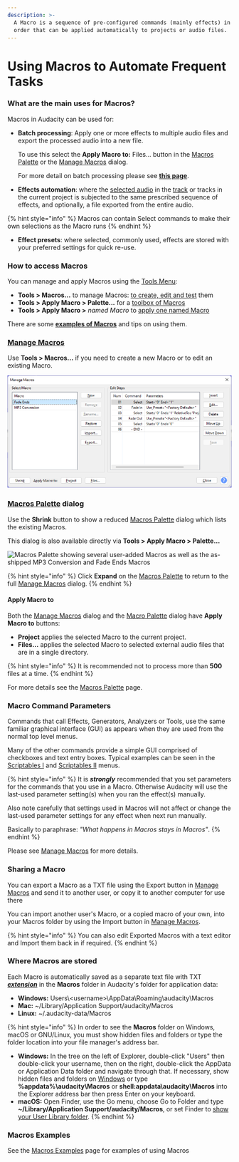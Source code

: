 ```yaml
---
description: >-
  A Macro is a sequence of pre-configured commands (mainly effects) in a set
  order that can be applied automatically to projects or audio files.
---
```


# Using Macros to Automate Frequent Tasks

### What are the main uses for Macros?

&#x20;Macros in Audacity can be used for:

*   **Batch processing**: Apply one or more effects to multiple audio files and export the processed audio into a new file.

    To use this select the **Apply Macro to:** Files... button in the [Macros Palette](macros-palette.md) or the [Manage Macros](manage-macros.md) dialog.

    For more detail on batch processing please see [**this page**](macros-palette.md#files...).
* **Effects automation**: where the [selected audio](https://manual.audacityteam.org/man/audacity\_selection.html) in the [track](https://manual.audacityteam.org/man/audio\_tracks.html) or tracks in the current project is subjected to the same prescribed sequence of effects, and optionally, a file exported from the entire audio.

{% hint style="info" %}
Macros can contain Select commands to make their own selections as the Macro runs
{% endhint %}

* **Effect presets**: where selected, commonly used, effects are stored with your preferred settings for quick re-use.

### How to access Macros

You can manage and apply Macros using the [Tools Menu](https://manual.audacityteam.org/man/tools\_menu.html):

* **Tools > Macros...** to manage Macros: [to create, edit and test](manage-macros.md) them
* **Tools > Apply Macro > Palette...** for a [toolbox of Macros](macros-palette.md)
* **Tools > Apply Macro >** _named Macro_ to [apply one named Macro](https://manual.audacityteam.org/man/tools\_menu\_apply\_macro.html)

There are some [**examples of Macros**](macros-examples.md) and tips on using them.

### [Manage Macros](manage-macros.md)

Use **Tools > Macros...** if you need to create a new Macro or to edit an existing Macro.

![The left side pane displays existing macros and the right pane list the steps for the selected macro](<../../.gitbook/assets/Manage Macros.png>)

### [Macros Palette](macros-palette.md) dialog

Use the **Shrink** button to show a reduced [Macros Palette](macros-palette.md) dialog which lists the existing Macros.

This dialog is also available directly via **Tools > Apply Macro > Palette...**

![Macros Palette showing several user-added Macros as well as the as-shipped MP3 Conversion and Fade Ends Macros](https://manual.audacityteam.org/m/images/2/20/macrospalette.png)

{% hint style="info" %}
Click **Expand** on the [Macros Palette](macros-palette.md) to return to the full [Manage Macros](manage-macros.md) dialog.
{% endhint %}

#### Apply Macro to

Both the [Manage Macros](manage-macros.md) dialog and the [Macro Palette](macros-palette.md) dialog have **Apply Macro to** buttons:

* **Project** applies the selected Macro to the current project.
* **Files...** applies the selected Macro to selected external audio files that are in a single directory.

{% hint style="info" %}
It is recommended not to process more than **500** files at a time.
{% endhint %}

For more details see the [Macros Palette](macros-palette.md) page.

### Macro Command Parameters

Commands that call Effects, Generators, Analyzers or Tools, use the same familiar graphical interface (GUI) as appears when they are used from the normal top level menus.

Many of the other commands provide a simple GUI comprised of checkboxes and text entry boxes. Typical examples can be seen in the [Scriptables I](https://manual.audacityteam.org/man/extra\_menu\_scriptables\_i.html) and [Scriptables II](https://manual.audacityteam.org/man/extra\_menu\_scriptables\_ii.html) menus.

{% hint style="info" %}
It is _**strongly**_ recommended that you set parameters for the commands that you use in a Macro.  Otherwise Audacity will use the last-used parameter setting(s) when you ran the effect(s) manually.

Also note carefully that settings used in Macros will not affect or change the last-used parameter settings for any effect when next run manually.

Basically to paraphrase: _"What happens in Macros stays in Macros"_.
{% endhint %}

Please see [Manage Macros](manage-macros.md) for more details.

### Sharing a Macro

You can export a Macro as a TXT file using the Export button in [Manage Macros](manage-macros.md) and send it to another user, or copy it to another computer for use there

You can import another user's Macro, or a copied macro of your own, into your Macros folder by using the Import button in [Manage Macros](manage-macros.md).

{% hint style="info" %}
You can also edit Exported Macros with a text editor and Import them back in if required.
{% endhint %}

### Where Macros are stored

Each Macro is automatically saved as a separate text file with TXT [_**extension**_](https://manual.audacityteam.org/man/glossary.html#extension) in the **Macros** folder in Audacity's folder for application data:

* **Windows:** Users\\\<username>\AppData\Roaming\audacity\Macros
* **Mac:** \~/Library/Application Support/audacity/Macros
* **Linux:** \~/.audacity-data/Macros

{% hint style="info" %}
In order to see the **Macros** folder on Windows, macOS or GNU/Linux, you must show hidden files and folders or type the folder location into your file manager's address bar.

* **Windows:** In the tree on the left of Explorer, double-click "Users" then double-click your username, then on the right, double-click the AppData or Application Data folder and navigate through that. If necessary, show hidden files and folders on [Windows](http://www.howtogeek.com/howto/windows-vista/show-hidden-files-and-folders-in-windows-vista/) or type **%appdata%\audacity\Macros** or **shell:appdata\audacity\Macros** into the Explorer address bar then press Enter on your keyboard.
* **macOS:** Open Finder, use the Go menu, choose Go to Folder and type **\~/Library/Application Support/audacity/Macros**, or set Finder to [show your User Library folder](http://osxdaily.com/2011/07/22/access-user-library-folder-in-os-x-lion/).
{% endhint %}

### Macros Examples

See the [Macros Examples](macros-examples.md) page for examples of using Macros
